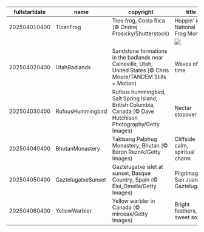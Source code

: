 |fullstartdate|name|copyright|title|image|
|--|--|--|--|--|
202504010400|TicanFrog|Tree frog, Costa Rica (© Ondrej Prosicky/Shutterstock)|Hoppin' into National Frog Month|![](/en-CA/2025/04/202504010400TicanFrog.jpg)|
||||![](/en-CA/2025/04/.jpg)|
202504020400|UtahBadlands|Sandstone formations in the badlands near Caineville, Utah, United States (© Chris Moore/TANDEM Stills + Motion)|Waves of time|![](/en-CA/2025/04/202504020400UtahBadlands.jpg)|
202504030400|RufousHummingbird|Rufous hummingbird, Salt Spring Island, British Columbia, Canada (© Dave Hutchison Photography/Getty Images)|Nectar stopover|![](/en-CA/2025/04/202504030400RufousHummingbird.jpg)|
202504040400|BhutanMonastery|Taktsang Palphug Monastery, Bhutan (© Baron Reznik/Getty Images)|Cliffside calm, spiritual charm|![](/en-CA/2025/04/202504040400BhutanMonastery.jpg)|
202504050400|GaztelugatxeSunset|Gaztelugatxe islet at sunset, Basque Country, Spain (© Eloi_Omella/Getty Images)|Pilgrimage to San Juan de Gaztelugatxe|![](/en-CA/2025/04/202504050400GaztelugatxeSunset.jpg)|
202504060400|YellowWarbler|Yellow warbler in Canada (© mirceax/Getty Images)|Bright feathers, sweet songs|![](/en-CA/2025/04/202504060400YellowWarbler.jpg)|
